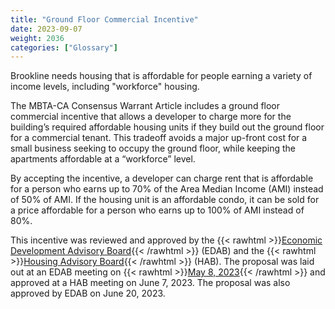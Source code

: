 ```yaml
---
title: "Ground Floor Commercial Incentive"
date: 2023-09-07
weight: 2036
categories: ["Glossary"]
---
```

Brookline needs housing that is affordable for people earning a variety of income levels, including "workforce" housing.

The MBTA-CA Consensus Warrant Article includes a ground floor commercial incentive that allows a developer to charge more for the building’s required affordable housing units if they build out the ground floor for a commercial tenant. This tradeoff avoids a major up-front cost for a small business seeking to occupy the ground floor, while keeping the apartments affordable at a “workforce” level.

By accepting the incentive, a developer can charge rent that is affordable for a person who earns up to 70% of the Area Median Income (AMI) instead of 50% of AMI. If the housing unit is an affordable condo, it can be sold for a price affordable for a person who earns up to 100% of AMI instead of 80%. 

This incentive was reviewed and approved by the {{< rawhtml >}}<a href="https://www.brooklinema.gov/493/Economic-Development-Advisory-Board" target="_new">Economic Development Advisory Board</a>{{< /rawhtml >}} (EDAB) and the {{< rawhtml >}}<a href="https://www.brooklinema.gov/473/Housing-Advisory-Board" target="_new">Housing Advisory Board</a>{{< /rawhtml >}} (HAB). The proposal was laid out at an EDAB meeting on {{< rawhtml >}}<a href="https://www.brooklinema.gov/DocumentCenter/View/41475/EDAB-0508-2023" target="_new">May 8, 2023</a>{{< /rawhtml >}} and approved at a HAB meeting on June 7, 2023. The proposal was also approved by  EDAB on June 20, 2023.